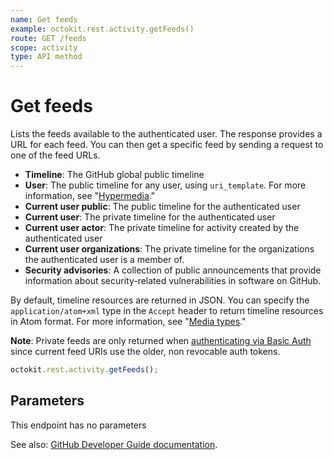 ```yaml
---
name: Get feeds
example: octokit.rest.activity.getFeeds()
route: GET /feeds
scope: activity
type: API method
---
```


# Get feeds

Lists the feeds available to the authenticated user. The response provides a URL for each feed. You can then get a specific feed by sending a request to one of the feed URLs.

- **Timeline**: The GitHub global public timeline
- **User**: The public timeline for any user, using `uri_template`. For more information, see "[Hypermedia](https://docs.github.com/rest/using-the-rest-api/getting-started-with-the-rest-api#hypermedia)."
- **Current user public**: The public timeline for the authenticated user
- **Current user**: The private timeline for the authenticated user
- **Current user actor**: The private timeline for activity created by the authenticated user
- **Current user organizations**: The private timeline for the organizations the authenticated user is a member of.
- **Security advisories**: A collection of public announcements that provide information about security-related vulnerabilities in software on GitHub.

By default, timeline resources are returned in JSON. You can specify the `application/atom+xml` type in the `Accept` header to return timeline resources in Atom format. For more information, see "[Media types](https://docs.github.com/rest/using-the-rest-api/getting-started-with-the-rest-api#media-types)."

**Note**: Private feeds are only returned when [authenticating via Basic Auth](https://docs.github.com/rest/overview/other-authentication-methods#basic-authentication) since current feed URIs use the older, non revocable auth tokens.

```js
octokit.rest.activity.getFeeds();
```

## Parameters

This endpoint has no parameters

See also: [GitHub Developer Guide documentation](https://docs.github.com/rest/activity/feeds#get-feeds).
